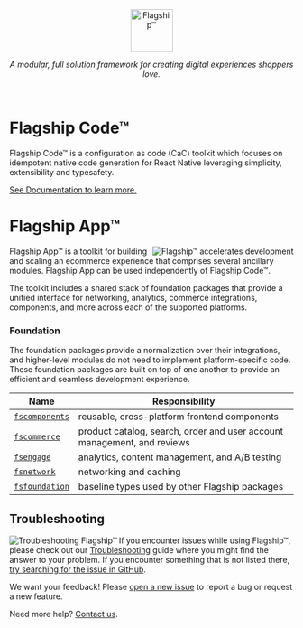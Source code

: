 <div align="center">  <a  href="https://brandingbrand.github.io/flagship/">
    <img alt="Flagship™"
      src="https://user-images.githubusercontent.com/2915629/127563134-be64905e-d429-446d-9a53-a657c9613f6f.png"
      height="75">
  </a></div>


<p align="center">
 <em>A modular, full solution framework for creating digital experiences shoppers love.</em>


</p>
<br>



# Flagship Code™
Flagship Code™ is a configuration as code (CaC) toolkit which focuses on idempotent native code generation for React Native leveraging simplicity, extensibility and typesafety. 

[See Documentation to learn more.](https://flagship-code.netlify.app/)

# Flagship App™
<img alt="Flagship™ accelerates development"
  src="https://user-images.githubusercontent.com/556070/38955661-4ff210c6-4323-11e8-960e-b568bc4b2bec.png"
  align="right">
Flagship App™ is a toolkit for building and scaling an ecommerce experience that comprises several ancillary modules. Flagship App can be used independently of Flagship Code™.

The toolkit includes a shared stack of foundation packages that provide a unified interface for networking, analytics, commerce integrations, components, and more across each of the supported platforms. 
### Foundation
The foundation packages provide a normalization over their integrations, and higher-level modules do not need to implement platform-specific code. These foundation packages are built on top of one another to provide an efficient and seamless development experience.

| Name | Responsibility |
| ---- | ---- |
| [`fscomponents`](packages/fscomponents) | reusable, cross-platform frontend components |
| [`fscommerce`](packages/fscommerce) | product catalog, search, order and user account management, and reviews |
| [`fsengage`](packages/fsengage) | analytics, content management, and A/B testing |
| [`fsnetwork`](packages/fsnetwork) | networking and caching |
| [`fsfoundation`](packages/fsfoundation) | baseline types used by other Flagship packages |

## Troubleshooting

<img alt="Troubleshooting Flagship™"
  src="https://user-images.githubusercontent.com/556070/38958560-9f7aab28-432b-11e8-8e67-68d781f5681d.png"
  align="left">

If you encounter issues while using Flagship™, please check out our
[Troubleshooting](TROUBLESHOOTING.md) guide where you might find the answer to
your problem. If you encounter something that is not listed there, [try
searching for the issue in
GitHub](https://github.com/brandingbrand/flagship/issues).

We want your feedback! Please [open a new
issue](https://github.com/brandingbrand/flagship/issues/new) to report a bug or
request a new feature.

Need more help? [Contact us](mailto:product@brandingbrand.com).
